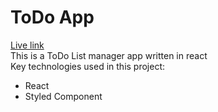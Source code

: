 # ToDo App
[Live link](https://jamil-todo-app.vercel.app) <br>
This is a ToDo List manager app written in react<br>
Key technologies used in this project: 
 - React
 - Styled Component